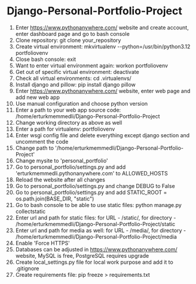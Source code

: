 # Django-Personal-Portfolio-Project

1) Enter https://www.pythonanywhere.com/ website and create account, enter dashboard page and go to bash console
3) Clone repository: git clone your_repository
4) Create virtual environment: mkvirtualenv --python=/usr/bin/python3.12 portfoliovenv
5) Close bash console: exit
6) Want to enter virtual environment again: workon portfoliovenv
7) Get out of specific virtual environment: deactivate
8) Check all virtual environments: cd .virtualenvs/
9) Install django and pillow: pip install django pillow
10) Enter https://www.pythonanywhere.com/ website, enter web page and add new web app
11) Use manual configuration and choose python version
12) Enter a path to your web app source code: /home/erturkmemmedli/Django-Personal-Portfolio-Project
13) Change working directory as above as well
14) Enter a path for virtualenv: portfoliovenv
15) Enter wsgi config file and delete everything except django section and uncomment the code
16) Change path to '/home/erturkmemmedli/Django-Personal-Portfolio-Project'
17) Change mysite to 'personal_portfolio'
18) Go to personal_portfolio/settings.py and add 'erturkmemmedli.pythonanywhere.com' to ALLOWED_HOSTS
19) Reload the website after all changes
20) Go to personal_portfolio/settings.py and change DEBUG to False
21) Go to personal_portfolio/settings.py and add STATIC_ROOT = os.path.join(BASE_DIR, "static")
22) Go to bash console to be able to use static files: python manage.py collectstatic
23) Enter url and path for static files: for URL - /static/, for directory - /home/erturkmemmedli/Django-Personal-Portfolio-Project/static
24) Enter url and path for media as well: for URL - /media/, for directory - /home/erturkmemmedli/Django-Personal-Portfolio-Project/media
25) Enable 'Force HTTPS'
26) Databases can be adjusted in https://www.pythonanywhere.com/ website, MySQL is free, PostgreSQL requires upgrade
27) Create local_settings.py file for local work purpose and add it to .gitignore
28) Create requirements file: pip freeze > requirements.txt
